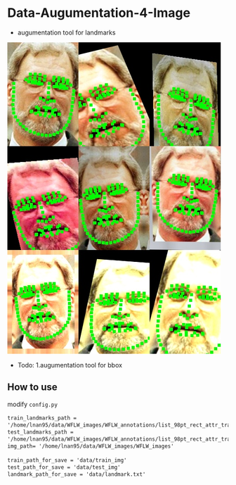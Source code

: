 # Data-Augumentation-4-Image

- augumentation tool for landmarks

![avatar](scr/image.jpg)

- Todo:
    1.augumentation tool for bbox


## How to use
modify ```config.py```
```
train_landmarks_path = '/home/lnan95/data/WFLW_images/WFLW_annotations/list_98pt_rect_attr_train_test/list_98pt_rect_attr_train.txt'
test_landmarks_path = '/home/lnan95/data/WFLW_images/WFLW_annotations/list_98pt_rect_attr_train_test/list_98pt_rect_attr_test.txt'
img_path= '/home/lnan95/data/WFLW_images/WFLW_images'

train_path_for_save = 'data/train_img'
test_path_for_save = 'data/test_img'
landmark_path_for_save = 'data/landmark.txt'
```